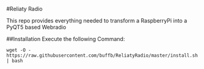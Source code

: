 #Reliaty Radio

This repo provides everything needed to transform a RaspberryPi into a PyQT5 based Webradio


##Installation
Execute the following Command:

`wget -O - https://raw.githubusercontent.com/buffb/ReliatyRadio/master/install.sh | bash`